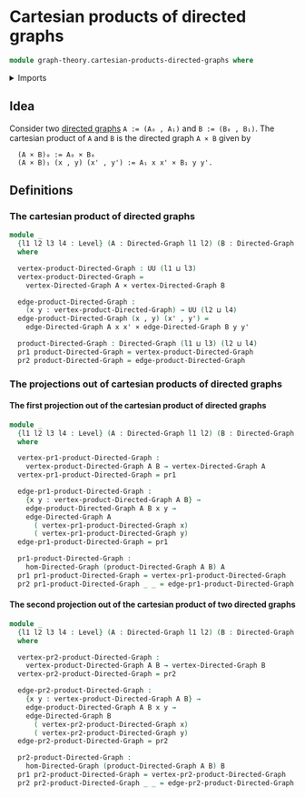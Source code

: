 # Cartesian products of directed graphs

```agda
module graph-theory.cartesian-products-directed-graphs where
```

<details><summary>Imports</summary>

```agda
open import foundation.cartesian-product-types
open import foundation.dependent-pair-types
open import foundation.universe-levels

open import graph-theory.directed-graphs
open import graph-theory.morphisms-directed-graphs
```

</details>

## Idea

Consider two [directed graphs](graph-theory.directed-graphs.md) `A := (A₀ , A₁)` and `B := (B₀ , B₁)`. The cartesian product of `A` and `B` is the directed graph `A × B` given by

```text
  (A × B)₀ := A₀ × B₀
  (A × B)₁ (x , y) (x' , y') := A₁ x x' × B₁ y y'.
```

## Definitions

### The cartesian product of directed graphs

```agda
module _
  {l1 l2 l3 l4 : Level} (A : Directed-Graph l1 l2) (B : Directed-Graph l3 l4)
  where

  vertex-product-Directed-Graph : UU (l1 ⊔ l3)
  vertex-product-Directed-Graph =
    vertex-Directed-Graph A × vertex-Directed-Graph B

  edge-product-Directed-Graph :
    (x y : vertex-product-Directed-Graph) → UU (l2 ⊔ l4)
  edge-product-Directed-Graph (x , y) (x' , y') =
    edge-Directed-Graph A x x' × edge-Directed-Graph B y y'

  product-Directed-Graph : Directed-Graph (l1 ⊔ l3) (l2 ⊔ l4)
  pr1 product-Directed-Graph = vertex-product-Directed-Graph
  pr2 product-Directed-Graph = edge-product-Directed-Graph
```

### The projections out of cartesian products of directed graphs

#### The first projection out of the cartesian product of directed graphs

```agda
module _
  {l1 l2 l3 l4 : Level} (A : Directed-Graph l1 l2) (B : Directed-Graph l3 l4)
  where

  vertex-pr1-product-Directed-Graph :
    vertex-product-Directed-Graph A B → vertex-Directed-Graph A
  vertex-pr1-product-Directed-Graph = pr1

  edge-pr1-product-Directed-Graph :
    {x y : vertex-product-Directed-Graph A B} →
    edge-product-Directed-Graph A B x y →
    edge-Directed-Graph A
      ( vertex-pr1-product-Directed-Graph x)
      ( vertex-pr1-product-Directed-Graph y)
  edge-pr1-product-Directed-Graph = pr1

  pr1-product-Directed-Graph :
    hom-Directed-Graph (product-Directed-Graph A B) A
  pr1 pr1-product-Directed-Graph = vertex-pr1-product-Directed-Graph
  pr2 pr1-product-Directed-Graph _ _ = edge-pr1-product-Directed-Graph
```

#### The second projection out of the cartesian product of two directed graphs

```agda
module _
  {l1 l2 l3 l4 : Level} (A : Directed-Graph l1 l2) (B : Directed-Graph l3 l4)
  where

  vertex-pr2-product-Directed-Graph :
    vertex-product-Directed-Graph A B → vertex-Directed-Graph B
  vertex-pr2-product-Directed-Graph = pr2

  edge-pr2-product-Directed-Graph :
    {x y : vertex-product-Directed-Graph A B} →
    edge-product-Directed-Graph A B x y →
    edge-Directed-Graph B
      ( vertex-pr2-product-Directed-Graph x)
      ( vertex-pr2-product-Directed-Graph y)
  edge-pr2-product-Directed-Graph = pr2

  pr2-product-Directed-Graph :
    hom-Directed-Graph (product-Directed-Graph A B) B
  pr1 pr2-product-Directed-Graph = vertex-pr2-product-Directed-Graph
  pr2 pr2-product-Directed-Graph _ _ = edge-pr2-product-Directed-Graph
```
